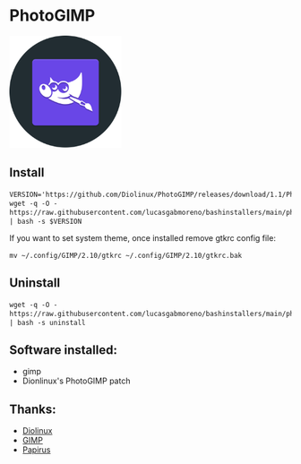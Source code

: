 # PhotoGIMP
<img src="preview.svg" width="200">

## Install
```
VERSION='https://github.com/Diolinux/PhotoGIMP/releases/download/1.1/PhotoGIMP.by.Diolinux.v2020.1.for.Flatpak.zip'
wget -q -O - https://raw.githubusercontent.com/lucasgabmoreno/bashinstallers/main/photogimp/install.sh | bash -s $VERSION
```
If you want to set system theme, once installed remove gtkrc config file:
```
mv ~/.config/GIMP/2.10/gtkrc ~/.config/GIMP/2.10/gtkrc.bak
```
## Uninstall
```
wget -q -O - https://raw.githubusercontent.com/lucasgabmoreno/bashinstallers/main/photogimp/install.sh | bash -s uninstall
```
## Software installed:
* gimp
* Dionlinux's PhotoGIMP patch 

## Thanks:
* [Diolinux](https://github.com/Diolinux/PhotoGIMP)
* [GIMP](http://www.gimp.org.es/)
* [Papirus](https://github.com/PapirusDevelopmentTeam)
